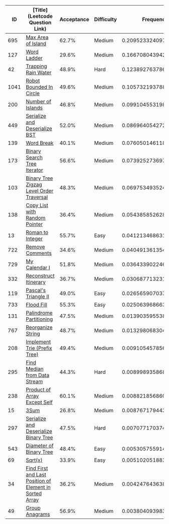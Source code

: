 |ID|[Title](Leetcode Question Link)|Acceptance|Difficulty|Frequency|
|----|-----|----|---|---|
|695|[Max Area of Island]( https://leetcode.com/problems/max-area-of-island)|62.7%|Medium|0.20952332409775687|
|127|[Word Ladder]( https://leetcode.com/problems/word-ladder)|29.6%|Medium|0.1667080439422554|
|42|[Trapping Rain Water]( https://leetcode.com/problems/trapping-rain-water)|48.9%|Hard|0.12389276378675394|
|1041|[Robot Bounded In Circle]( https://leetcode.com/problems/robot-bounded-in-circle)|49.6%|Medium|0.10573219378884732|
|200|[Number of Islands]( https://leetcode.com/problems/number-of-islands)|46.8%|Medium|0.09910455319823885|
|449|[Serialize and Deserialize BST]( https://leetcode.com/problems/serialize-and-deserialize-bst)|52.0%|Medium|0.08696405427235052|
|139|[Word Break]( https://leetcode.com/problems/word-break)|40.1%|Medium|0.07605014611885268|
|173|[Binary Search Tree Iterator]( https://leetcode.com/problems/binary-search-tree-iterator)|56.6%|Medium|0.07392527369701565|
|103|[Binary Tree Zigzag Level Order Traversal]( https://leetcode.com/problems/binary-tree-zigzag-level-order-traversal)|48.3%|Medium|0.0697534935244004|
|138|[Copy List with Random Pointer]( https://leetcode.com/problems/copy-list-with-random-pointer)|36.4%|Medium|0.05438585262874796|
|13|[Roman to Integer]( https://leetcode.com/problems/roman-to-integer)|55.7%|Easy|0.04121346863130292|
|722|[Remove Comments]( https://leetcode.com/problems/remove-comments)|34.6%|Medium|0.04049136135473691|
|729|[My Calendar I]( https://leetcode.com/problems/my-calendar-i)|51.8%|Medium|0.036433902246102004|
|332|[Reconstruct Itinerary]( https://leetcode.com/problems/reconstruct-itinerary)|36.7%|Medium|0.030687713231237448|
|119|[Pascal's Triangle II]( https://leetcode.com/problems/pascals-triangle-ii)|49.0%|Easy|0.026565907037593445|
|733|[Flood Fill]( https://leetcode.com/problems/flood-fill)|55.3%|Easy|0.02506396866321625|
|131|[Palindrome Partitioning]( https://leetcode.com/problems/palindrome-partitioning)|47.5%|Medium|0.013903595538577326|
|767|[Reorganize String]( https://leetcode.com/problems/reorganize-string)|48.7%|Medium|0.01329806830463147|
|208|[Implement Trie (Prefix Tree)]( https://leetcode.com/problems/implement-trie-prefix-tree)|49.4%|Medium|0.009105457856626612|
|295|[Find Median from Data Stream]( https://leetcode.com/problems/find-median-from-data-stream)|44.3%|Hard|0.00899893586856953|
|238|[Product of Array Except Self]( https://leetcode.com/problems/product-of-array-except-self)|60.1%|Medium|0.008821856860216758|
|15|[3Sum]( https://leetcode.com/problems/3sum)|26.8%|Medium|0.00876717944353383|
|297|[Serialize and Deserialize Binary Tree]( https://leetcode.com/problems/serialize-and-deserialize-binary-tree)|47.5%|Hard|0.007077170374085099|
|543|[Diameter of Binary Tree]( https://leetcode.com/problems/diameter-of-binary-tree)|48.4%|Easy|0.005305755914149804|
|69|[Sqrt(x)]( https://leetcode.com/problems/sqrtx)|33.9%|Easy|0.005102051883895465|
|34|[Find First and Last Position of Element in Sorted Array]( https://leetcode.com/problems/find-first-and-last-position-of-element-in-sorted-array)|36.2%|Medium|0.004247643638268045|
|49|[Group Anagrams]( https://leetcode.com/problems/group-anagrams)|56.9%|Medium|0.0038040939835560453|
